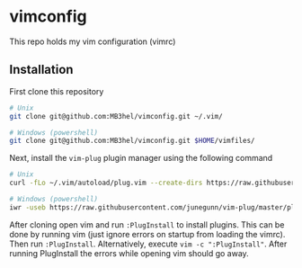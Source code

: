 # vimconfig

This repo holds my vim configuration (vimrc)


## Installation

First clone this repository

```sh
# Unix
git clone git@github.com:MB3hel/vimconfig.git ~/.vim/

# Windows (powershell)
git clone git@github.com:MB3hel/vimconfig.git $HOME/vimfiles/
```


Next, install the `vim-plug` plugin manager using the following command

```sh
# Unix
curl -fLo ~/.vim/autoload/plug.vim --create-dirs https://raw.githubusercontent.com/junegunn/vim-plug/master/plug.vim

# Windows (powershell)
iwr -useb https://raw.githubusercontent.com/junegunn/vim-plug/master/plug.vim | ni $HOME/vimfiles/autoload/plug.vim -Force
```

After cloning open vim and run `:PlugInstall` to install plugins. This can be done by running vim (just ignore errors on startup from loading the vimrc). Then run `:PlugInstall`. Alternatively, execute `vim -c ":PlugInstall"`. After running PlugInstall the errors while opening vim should go away.


